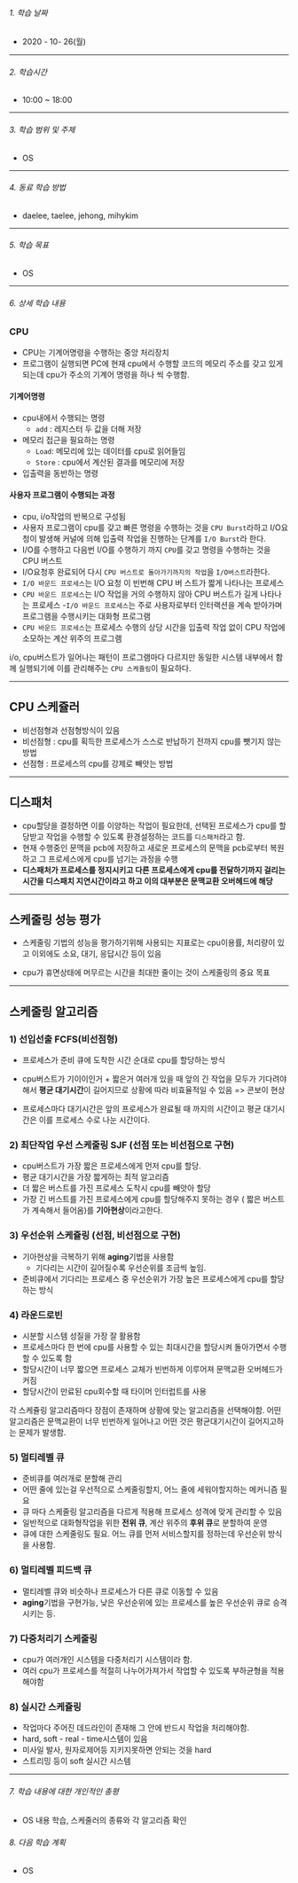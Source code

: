 

###### 1. 학습 날짜

- 2020 - 10- 26(월)

---

###### 2. 학습시간

- 10:00 ~ 18:00

---

###### 3. 학습 범위 및 주제

- OS

---

###### 4. 동료 학습 방법 

- daelee, taelee, jehong, mihykim

---

###### 5. 학습 목표 

- OS

---

###### 6. 상세 학습 내용

### CPU
- CPU는 기계어명령을 수행하는 중앙 처리장치
- 프로그램이 실행되면 PC에 현재 cpu에서 수행할 코드의 메모리 주소를 갖고 있게되는데 cpu가 주소의 기계어 명령을 하나 씩 수행함.

#### 기계어명령
- cpu내에서 수행되는 명령
  - `add` : 레지스터 두 값을 더해 저장
- 메모리 접근을 필요하는 명령
  - `Load`: 메모리에 있는 데이터를 cpu로 읽어들임
  - `Store` : cpu에서 계산된 결과를 메모리에 저장
- 입출력을 동반하는 명령


#### 사용자 프로그램이 수행되는 과정
- cpu, i/o작업의 반복으로 구성됨
- 사용자 프로그램이 cpu를 갖고 빠른 명령을 수행하는 것을 `CPU Burst`라하고 I/O요청이 발생해 커널에 의해 입출력 작업을 진행하는 단계를 `I/O Burst`라 한다.
- I/O를 수행하고 다음번 I/O를 수행하기 까지 `CPU`를 갖고 명령을 수행하는 것을 CPU 버스트
- I/O요청후 완료되어 다시 `CPU 버스트로 돌아가기까지의 작업`을 `I/O버스트`라한다.
- `I/O 바운드 프로세스`는 I/O 요청 이 빈번해 CPU 버
스트가 짧게 나타나는 프로세스
- `CPU 바운드 프로세스`는 I/O 작업을 거의 수행하지 않아 CPU 버스트가 길게 나타나는 프로세스
-`I/O 바운드 프로세스`는 주로 사용자로부터 인터랙션을 계속 받아가며 프로그램을 수행시키는 대화형 프로그램
- `CPU 바운드 프로세스`는 프로세스 수행의 상당 시간을 입출력 작업 없이 CPU 작업에 소모하는 계산 위주의 프로그램

i/o, cpu버스트가 일어나는 패턴이 프로그램마다 다르지만 동일한 시스템 내부에서 함께 실행되기에 이를 관리해주는 `CPU 스케쥴링`이 필요하다.


---

## CPU 스케쥴러

- 비선점형과 선점형방식이 있음
- 비선점형 : cpu를 획득한 프로세스가 스스로 반납하기 전까지 cpu를 뺏기지 않는 방법
- 선점형 : 프로세스의 cpu를 강제로 빼앗는 방법

---
## 디스패처
- cpu할당을 결정하면 이를 이양하는 작업이 필요한데, 선택된 프로세스가 cpu를 할당받고 작업을 수행할 수 있도록 환경설정하는 코드를 `디스패처`라고 함.
- 현재 수행중인 문맥을 pcb에 저장하고 새로운 프로세스의 문맥을 pcb로부터 복원하고 그 프로세스에게 cpu를 넘기는 과정을 수행
- **디스패처가 프로세스를 정지시키고 다른 프로세스에게 cpu를 전달하기까지 걸리는 시간을 디스패치 지연시간이라고 하고 이의 대부분은 문맥교환 오버헤드에 해당**

---
## 스케줄링 성능 평가

- 스케줄링 기법의 성능을 평가하기위해 사용되는 지표로는 cpu이용률, 처리량이 있고 이외에도 소요, 대기, 응답시간 등이 있음

- cpu가 휴면상태에 머무르는 시간을 최대한 줄이는 것이 스케줄링의 중요 목표

---

## 스케줄링 알고리즘

### 1) 선입선출 FCFS(비선점형)
- 프로세스가 준비 큐에 도착한 시간 순대로 cpu를 할당하는 방식

- cpu버스트가 기이이인거 + 짧은거 여러개 있을 때 앞의 긴 작업을 모두가 기다려야해서 **평균 대기시간**이 길어지므로 상황에 따라 비효율적일 수 있음 => 콘보이 현상
- 프로세스마다 대기시간은 앞의 프로세스가 완료될 때 까지의 시간이고 평균 대기시간은 이를 프로세스 수로 나눈 시간이다.

### 2) 최단작업 우선 스케줄링 SJF (선점 또는 비선점으로 구현)
- cpu버스트가 가장 짧은 프로세스에게 먼저 cpu를 할당.
- 평균 대기시간을 가장 짧게하는 최적 알고리즘
- 더 짧은 버스트를 가진 프로세스 도착시 cpu를 빼앗아 할당
- 가장 긴 버스트를 가진 프로세스에게 cpu를 할당해주지 못하는 경우 ( 짧은 버스트가 계속해서 들어옴)를 **기아현상**이라고한다.

### 3) 우선순위 스케쥴링 (선점, 비선점으로 구현)
- 기아현상을 극복하기 위해 **aging**기법을 사용함
  - 기다리는 시간이 길어질수록 우선순위를 조금씩 높임.
- 준비큐에서 기다리는 프로세스 중 우선순위가 가장 높은 프로세스에게 cpu를 할당하는 방식

### 4) 라운드로빈
- 시분할 시스템 성질을 가장 잘 활용함
- 프로세스마다 한 번에 cpu를 사용할 수 있는 최대시간을 할당시켜 돌아가면서 수행할 수 있도록 함
- 할당시간이 너무 짧으면 프로세스 교체가 빈번하게 이루어져 문맥교환 오버헤드가 커짐
- 할당시간이 만료된 cpu회수할 때 타이머 인터럽트를 사용


각 스케쥴링 알고리즘마다 장점이 존재하며 상황에 맞는 알고리즘을 선택해야함. 어떤 알고리즘은 문맥교환이 너무 빈번하게 일어나고 어떤 것은 평균대기시간이 길어지고하는 문제가 발생함.


### 5) 멀티레벨 큐
- 준비큐를 여러개로 분할해 관리
- 어떤 줄에 있는걸 우선적으로 스케줄링할지, 어느 줄에 세워야할지하는 메커니즘 필요
- 큐 마다 스케줄링 알고리즘을 다르게 적용해 프로세스 성격에 맞게 관리할 수 있음
- 일반적으로 대화형작업을 위한 **전위 큐**, 계산 위주의 **후위 큐**로 분할하여 운영
- 큐에 대한 스케줄링도 필요. 어느 큐를 먼저 서비스할지를 정하는데 우선순위 방식을 사용함.

### 6) 멀티레벨 피드백 큐
- 멀티레벨 큐와 비슷하나 프로세스가 다른 큐로 이동할 수 있음
- **aging**기법을 구현가능, 낮은 우선순위에 있는 프로세스를 높은 우선순위 큐로 승격시키는 등.


### 7) 다중처리기 스케줄링
- cpu가 여러개인 시스템을 다중처리기 시스템이라 함.
- 여러 cpu가 프로세스를 적절히 나누어가져가서 작업할 수 있도록 부하균형을 적용해야함

### 8) 실시간 스케쥴링

- 작업마다 주어진 데드라인이 존재해 그 안에 반드시 작업을 처리해야함.
- hard, soft - real - time시스템이 있음
- 미사일 발사, 원자로제어등 지키지못하면 안되는 것을 hard
- 스트리밍 등이 soft 실시간 시스템

---

###### 7. 학습 내용에 대한 개인적인 총평

- OS 내용 학습, 스케줄러의 종류와 각 알고리즘 확인

###### 8. 다음 학습 계획

- OS